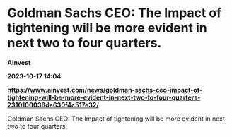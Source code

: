# Goldman Sachs CEO: The Impact of tightening will be more evident in next two to four quarters.
**AInvest**

**2023-10-17 14:04**

**https://www.ainvest.com/news/goldman-sachs-ceo-impact-of-tightening-will-be-more-evident-in-next-two-to-four-quarters-2310100038de630f4c517e32/**

Goldman Sachs CEO: The Impact of tightening will be more evident in next two to four quarters.